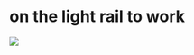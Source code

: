 <!--
id: 9003095101
link: http://tumblr.atmos.org/post/9003095101/on-the-light-rail-to-work
slug: on-the-light-rail-to-work
date: Tue Aug 16 2011 11:07:21 GMT-0700 (PDT)
publish: 2011-08-016
tags: 
title: on the light rail to work
-->


on the light rail to work
=========================

![](http://25.media.tumblr.com/tumblr_lq190bZqfz1qz4sngo1_250.gif)

